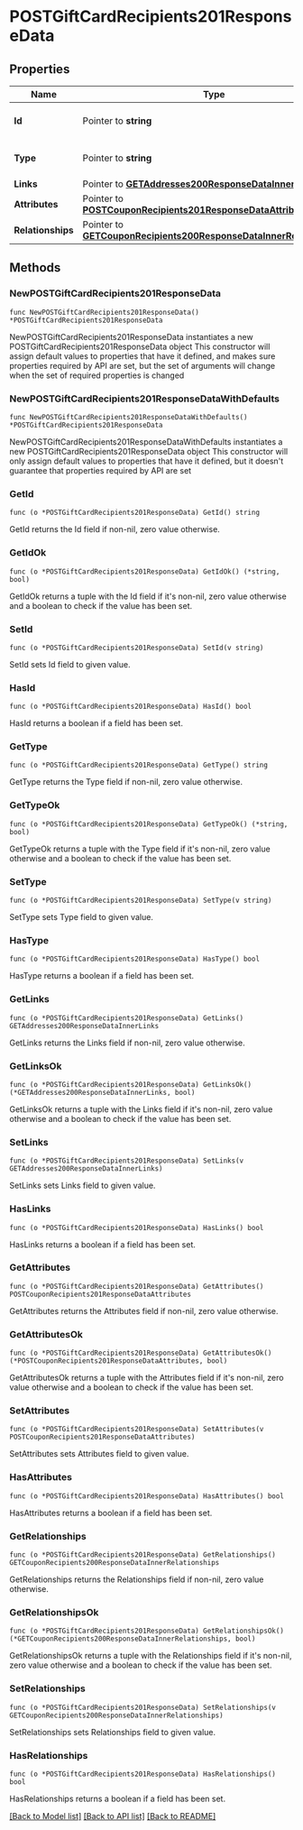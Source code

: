 # POSTGiftCardRecipients201ResponseData

## Properties

Name | Type | Description | Notes
------------ | ------------- | ------------- | -------------
**Id** | Pointer to **string** | The resource&#39;s id | [optional] 
**Type** | Pointer to **string** | The resource&#39;s type | [optional] [default to "gift_card_recipients"]
**Links** | Pointer to [**GETAddresses200ResponseDataInnerLinks**](GETAddresses200ResponseDataInnerLinks.md) |  | [optional] 
**Attributes** | Pointer to [**POSTCouponRecipients201ResponseDataAttributes**](POSTCouponRecipients201ResponseDataAttributes.md) |  | [optional] 
**Relationships** | Pointer to [**GETCouponRecipients200ResponseDataInnerRelationships**](GETCouponRecipients200ResponseDataInnerRelationships.md) |  | [optional] 

## Methods

### NewPOSTGiftCardRecipients201ResponseData

`func NewPOSTGiftCardRecipients201ResponseData() *POSTGiftCardRecipients201ResponseData`

NewPOSTGiftCardRecipients201ResponseData instantiates a new POSTGiftCardRecipients201ResponseData object
This constructor will assign default values to properties that have it defined,
and makes sure properties required by API are set, but the set of arguments
will change when the set of required properties is changed

### NewPOSTGiftCardRecipients201ResponseDataWithDefaults

`func NewPOSTGiftCardRecipients201ResponseDataWithDefaults() *POSTGiftCardRecipients201ResponseData`

NewPOSTGiftCardRecipients201ResponseDataWithDefaults instantiates a new POSTGiftCardRecipients201ResponseData object
This constructor will only assign default values to properties that have it defined,
but it doesn't guarantee that properties required by API are set

### GetId

`func (o *POSTGiftCardRecipients201ResponseData) GetId() string`

GetId returns the Id field if non-nil, zero value otherwise.

### GetIdOk

`func (o *POSTGiftCardRecipients201ResponseData) GetIdOk() (*string, bool)`

GetIdOk returns a tuple with the Id field if it's non-nil, zero value otherwise
and a boolean to check if the value has been set.

### SetId

`func (o *POSTGiftCardRecipients201ResponseData) SetId(v string)`

SetId sets Id field to given value.

### HasId

`func (o *POSTGiftCardRecipients201ResponseData) HasId() bool`

HasId returns a boolean if a field has been set.

### GetType

`func (o *POSTGiftCardRecipients201ResponseData) GetType() string`

GetType returns the Type field if non-nil, zero value otherwise.

### GetTypeOk

`func (o *POSTGiftCardRecipients201ResponseData) GetTypeOk() (*string, bool)`

GetTypeOk returns a tuple with the Type field if it's non-nil, zero value otherwise
and a boolean to check if the value has been set.

### SetType

`func (o *POSTGiftCardRecipients201ResponseData) SetType(v string)`

SetType sets Type field to given value.

### HasType

`func (o *POSTGiftCardRecipients201ResponseData) HasType() bool`

HasType returns a boolean if a field has been set.

### GetLinks

`func (o *POSTGiftCardRecipients201ResponseData) GetLinks() GETAddresses200ResponseDataInnerLinks`

GetLinks returns the Links field if non-nil, zero value otherwise.

### GetLinksOk

`func (o *POSTGiftCardRecipients201ResponseData) GetLinksOk() (*GETAddresses200ResponseDataInnerLinks, bool)`

GetLinksOk returns a tuple with the Links field if it's non-nil, zero value otherwise
and a boolean to check if the value has been set.

### SetLinks

`func (o *POSTGiftCardRecipients201ResponseData) SetLinks(v GETAddresses200ResponseDataInnerLinks)`

SetLinks sets Links field to given value.

### HasLinks

`func (o *POSTGiftCardRecipients201ResponseData) HasLinks() bool`

HasLinks returns a boolean if a field has been set.

### GetAttributes

`func (o *POSTGiftCardRecipients201ResponseData) GetAttributes() POSTCouponRecipients201ResponseDataAttributes`

GetAttributes returns the Attributes field if non-nil, zero value otherwise.

### GetAttributesOk

`func (o *POSTGiftCardRecipients201ResponseData) GetAttributesOk() (*POSTCouponRecipients201ResponseDataAttributes, bool)`

GetAttributesOk returns a tuple with the Attributes field if it's non-nil, zero value otherwise
and a boolean to check if the value has been set.

### SetAttributes

`func (o *POSTGiftCardRecipients201ResponseData) SetAttributes(v POSTCouponRecipients201ResponseDataAttributes)`

SetAttributes sets Attributes field to given value.

### HasAttributes

`func (o *POSTGiftCardRecipients201ResponseData) HasAttributes() bool`

HasAttributes returns a boolean if a field has been set.

### GetRelationships

`func (o *POSTGiftCardRecipients201ResponseData) GetRelationships() GETCouponRecipients200ResponseDataInnerRelationships`

GetRelationships returns the Relationships field if non-nil, zero value otherwise.

### GetRelationshipsOk

`func (o *POSTGiftCardRecipients201ResponseData) GetRelationshipsOk() (*GETCouponRecipients200ResponseDataInnerRelationships, bool)`

GetRelationshipsOk returns a tuple with the Relationships field if it's non-nil, zero value otherwise
and a boolean to check if the value has been set.

### SetRelationships

`func (o *POSTGiftCardRecipients201ResponseData) SetRelationships(v GETCouponRecipients200ResponseDataInnerRelationships)`

SetRelationships sets Relationships field to given value.

### HasRelationships

`func (o *POSTGiftCardRecipients201ResponseData) HasRelationships() bool`

HasRelationships returns a boolean if a field has been set.


[[Back to Model list]](../README.md#documentation-for-models) [[Back to API list]](../README.md#documentation-for-api-endpoints) [[Back to README]](../README.md)


